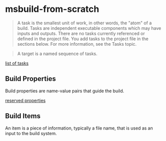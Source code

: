 # msbuild-from-scratch

> A task is the smallest unit of work, in other words, the "atom" of a build. Tasks are independent executable components which may have inputs and outputs. There are no tasks currently referenced or defined in the project file. You add tasks to the project file in the sections below. For more information, see the Tasks topic.

> A target is a named sequence of tasks.

[list of tasks](https://docs.microsoft.com/en-us/visualstudio/msbuild/msbuild-task-reference?view=vs-2019)


## Build Properties

Build properties are name-value pairs that guide the build.

[reserved properties](https://docs.microsoft.com/en-us/visualstudio/msbuild/msbuild-reserved-and-well-known-properties?view=vs-2019)


## Build Items

An item is a piece of information, typically a file name, that is used as an input to the build system.
